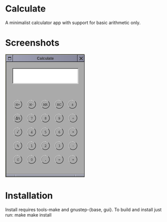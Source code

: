 # Calculate

A minimalist calculator app with support for basic arithmetic only.

# Screenshots

![Screenshot](https://github.com/anthonyc-r/calculate/raw/master/Screenshots/screen.png "Screenshot")

# Installation

Install requires tools-make and gnustep-{base, gui}.
To build and install just run:
make
make install
